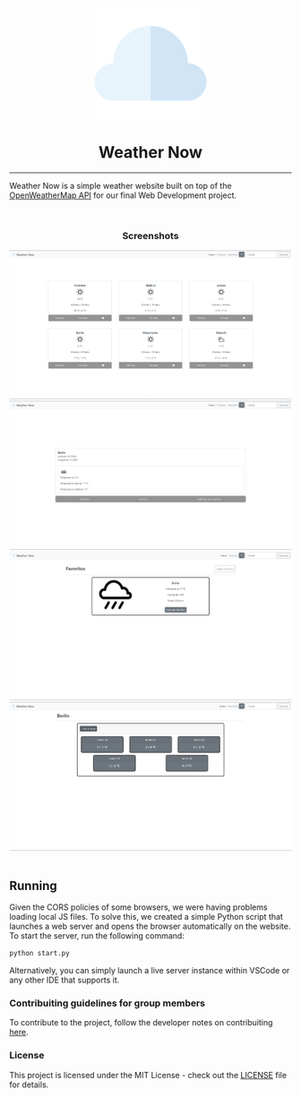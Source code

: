 <div align="center">
      <img src="img/logo.svg" alt="Weather Now Logo" width="200" />
      <h1>Weather Now</h1>
</div>

<hr>

Weather Now is a simple weather website built on top of the [OpenWeatherMap API](https://openweathermap.org/api) for our final Web Development project.

<br>

<div align="center">
      <h3>Screenshots</h3>
      <img src="img/screenshots/mainPage.png" alt="Weather Now Screenshot" width="600"/>
      <br>
      <img src="img/screenshots/details.png" alt="Weather Now Screenshot" width="600"/>
      <br>
      <img src="img/screenshots/favs.png" alt="Weather Now Screenshot" width="600"/>
      <br>
      <img src="img/screenshots/forecast.png" alt="Weather Now Screenshot" width="600"/>
</div>

<br>

## Running

Given the CORS policies of some browsers, we were having problems loading local JS files. To solve this, we created a simple Python script that launches a web server and opens the browser automatically on the website. To start the server,
run the following command:

```bash
python start.py
```

Alternatively, you can simply launch a live server instance within VSCode or any other IDE that supports it.


### Contribuiting guidelines for group members

To contribute to the project, follow the developer notes on contribuiting [here](CONTRIBUITING.md).


### License

This project is licensed under the MIT License - check out the [LICENSE](LICENSE.md) file for details.